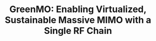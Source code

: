 ---
layout: publication
title: "GreenMO: Enabling Virtualized, Sustainable Massive MIMO with a Single RF Chain"
short_title: "GreenMO"
tags: Communications
cover: /assets/images/greenmo2.jpg
authors: "Agrim Gupta, Sajjad Nassirpour, Manideep Dunna, Eamon Patamasing, Alireza Vahid, Dinesh Bharadia"
author_list:
    - name: Agrim Gupta
      url: https://agrim9.github.io/
      email: agg003@ucsd.edu
    - name: Sajjad Nassirpour # url field is optional
      email: sajjad.nassirpour@ucdenver.edu
    - name: Manideep Dunna
      email:  mdunna@ucsd.edu
    - name: Eamon Patamasing
      email:  epatamas@ucsd.edu
    - name: Alireza Vahid
      email: alireza.vahid@ucdenver.edu
    - name: Dinesh Bharadia
      url: https://dineshb-ucsd.github.io/
      email: dineshb@ucsd.edu
eqcon: false #Put true if you want equal contrribution on pub page
conference: "ACM Mobicom'23"
conference_site: https://sigmobile.org/mobicom/2023/
paper: https://dl.acm.org/doi/pdf/10.1145/3570361.3592509
conference: "Mobicom 2023"
slides: /files/GreenMO_Mobicom_pdf.pdf
miscs:  # whatever you need to add Extra
    - content_type: Poster
      content_url: /files/greenmo_poster.pdf # hat tip: do not use tabs for idnentation, yaml doesnt support it
    - content_type: Github Repo/Artefacts
      content_url: https://github.com/ucsdwcsng/GreenMO_Mobicom23_Artefacts
# github: https://github.com/ucsdwcsng/GreenMO_Mobicom23_Artefacts
dataset: https://github.com/ucsdwcsng/GreenMO_Mobicom23_Artefacts
description: # all combinations are possible: (title+text+image, title+image, text+image etc), things will be populated in orders
    - title: "With great number of antennas, comes greater power consumption"
      text: "Wireless networks face a big, often un-acknowledged challenge of optimizing power consumption, as we connect more users, and even more devices. Each new device in the network adds more load on the base stations, which would need to put more antennas or spectrum to handle the device, as evident towards the push to utilize 1000s of antennas in Massive MIMO, or opening up of new spectrum bands in nextG. Hence it will be a gargantuan task to interface these billions of devices while not increasing the already worse carbon footprint, and not polluting the overcrowded spectrum. "
      image: /assets/images/greenmo_motiv.png
      image_width: 800 # px
    - title: How GreenMO enables large number of Massive MIMO antennas, at almost power consumption of single antenna?
      text: "To achieve sustainable growth, we need to break the existing spectrum efficiency vs energy efficiency tradeoff, where MIMO systems, with high energy footprint stemming from massive number of antennas needing their own interfacing RF chain hardware, and on the other end, we have lower-energy single antenna systems requiring only 1 RF chain but with users in different spectrum chunks. In GreenMO, we show how a wider-bandwidth single RF chain can be virtualized over a large number of antennas with fast switching antenna arrays, to enable massive MIMO beamforming and serve multiple users in same spectrum chunk. This lowers the energy footprint of MIMO systems while still keeping high spectrum efficiency. Please checkout more details in our paper."
      image: /assets/images/greenmo_tradeoff.png
      image_width: 800 # px
# description: # all combinations are possible: (title+text+image, title+image, text+image etc), things will be populated in orders
#     - title: "With great number of antennas, comes greater power consumption" 
#       text: "Wireless networks face a big, often un-acknowledged challenge of optimizing power consumption, as we connect more users, and even more devices. Each new device in the network adds more load on the base stations, which would need to put more antennas or spectrum to handle the device, as evident towards the push to utilize 1000s of antennas in Massive MIMO, or opening up of new spectrum bands in nextG. Hence it will be a gargantuan task to interface these billions of devices while not increasing the already worse carbon footprint, and not polluting the overcrowded spectrum. "
#       image: /assets/images/greenmo_motiv.png
#       image_width: 800
#      - title: "How GreenMO enables large number of antennas, in a new Massive MIMO architecture with single RF chain"
#       text: "To achieve sustainable growth, we need to break the existing spectrum efficiency vs energy efficiency tradeoff, where MIMO systems, with high energy footprint stemming from massive number of antennas needing their own interfacing RF chain hardware, and on the other end, we have lower-energy single antenna systems requiring only 1 RF chain but with users in different spectrum chunks. In GreenMO, we show how a wider-bandwidth single RF chain can be virtualized over a large number of antennas with fast switching antenna arrays, to enable massive MIMO beamforming and serve multiple users in same spectrum chunk. This lowers the energy footprint of MIMO systems while still keeping high spectrum efficiency. Please checkout more details in our paper."
#       image: /assets/images/greenmo_tradeoff.png
#       image_width: 800
citation:
    - text: "Gupta, Agrim, et al. \"GreenMO: Enabling Virtualized, Sustainable Massive MIMO with a Single RF Chain.\" Proceedings of the 29th Annual International Conference on Mobile Computing and Networking. 2023."
      thumbnail: /assets/images/greenmo-thumbnail.png
      biburl: https://scholar.googleusercontent.com/scholar.bib?q=info:EN6sE0E423UJ:scholar.google.com/&output=citation&scisdr=ClEwX-MaEMyT3tC1ueU:AFWwaeYAAAAAZXuzoeXU9SEY8-sGaPWBIZzoLlU&scisig=AFWwaeYAAAAAZXuzoQh-XZeabYoxiSXb5n0U4KY&scisf=4&ct=citation&cd=-1&hl=en
      bibtex: "
      <pre xml:space=\"preserve\">
      @inproceedings{gupta2023greenmo,

  title={GreenMO: Enabling Virtualized, Sustainable Massive MIMO with a Single RF Chain},

   author={Gupta, Agrim and Nassirpour, Sajjad and Dunna, Manideep and Patamasing, Eamon and Vahid, Alireza and Bharadia, Dinesh},

  booktitle={Proceedings of the 29th Annual International Conference on Mobile Computing and Networking},

  pages={1--17},

  year={2023}

}
</pre>
"
      links:
      - type: PDF
        url: /files/greenmo.pdf
      - type: ACM DL
        url: https://dl.acm.org/doi/pdf/10.1145/3570361.3592509
      - type: Arxiv
        url: https://arxiv.org/abs/2211.16373
      - type: Math Details
        url: /files/GreenMO_math.pdf
osd: "Our dataset consists of wireless channels and interfering bit-rate transmissions from 2, 3, 4 interfering users collected in a conference room setting with upto 8 antennas. This dataset can be used to evaluate performance of interfering suprresion schemes. Further, we show a simulation framework that creates signal processing for Massive MIMO upto 256 RF chains, as well as power consumption models from a standard digital beamformer and a hybrid beamformer."
---